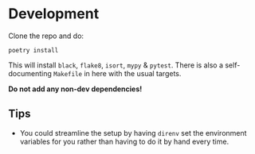 # Development

Clone the repo and do:

```
poetry install
```

This will install `black`, `flake8`, `isort`, `mypy` & `pytest`. There is also a
self-documenting `Makefile` in here with the usual targets.

**Do not add any non-dev dependencies!**

## Tips

- You could streamline the setup by having `direnv` set the environment variables for you
  rather than having to do it by hand every time.
